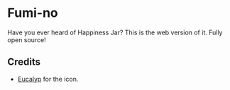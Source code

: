 # Fumi-no

Have you ever heard of Happiness Jar? This is the web version of it. Fully open source!

## Credits

- [Eucalyp](https://creativemarket.com/eucalyp) for the icon.
